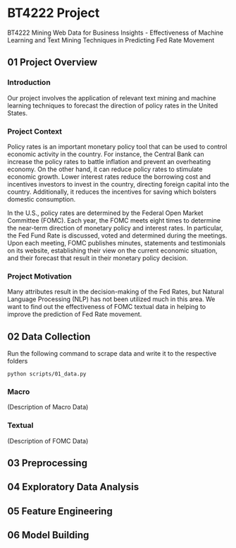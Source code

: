 # BT4222 Project

BT4222 Mining Web Data for Business Insights - Effectiveness of Machine Learning and Text Mining Techniques in
Predicting Fed Rate Movement

## 01 Project Overview

### Introduction

Our project involves the application of relevant text mining and machine learning techniques to forecast the direction
of policy rates in the United States.

### Project Context

Policy rates is an important monetary policy tool that can be used to control economic activity in the country. For
instance, the Central Bank can increase the policy rates to battle inflation and prevent an overheating economy. On the
other hand, it can reduce policy rates to stimulate economic growth. Lower interest rates reduce the borrowing cost and
incentives investors to invest in the country, directing foreign capital into the country. Additionally, it reduces the
incentives for saving which bolsters domestic consumption.

In the U.S., policy rates are determined by the Federal Open Market Committee (FOMC). Each year, the FOMC meets eight
times to determine the near-term direction of monetary policy and interest rates. In particular, the Fed Fund Rate is
discussed, voted and determined during the meetings. Upon each meeting, FOMC publishes minutes, statements and
testimonials on its website, establishing their view on the current economic situation, and their forecast that result
in their monetary policy decision.

### Project Motivation

Many attributes result in the decision-making of the Fed Rates, but Natural Language Processing (NLP) has not been
utilized much in this area. We want to find out the effectiveness of FOMC textual data in helping to improve the
prediction of Fed Rate movement.

## 02 Data Collection

Run the following command to scrape data and write it to the respective folders

`python scripts/01_data.py`

### Macro

(Description of Macro Data)

### Textual

(Description of FOMC Data)

## 03 Preprocessing

## 04 Exploratory Data Analysis

## 05 Feature Engineering

## 06 Model Building

